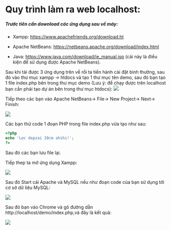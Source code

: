# Quy trình làm ra web localhost:

##### Trước tiên cần download các ứng dụng sau về máy:

- Xampp: https://www.apachefriends.org/download.ht

- Apache NetBeans: https://netbeans.apache.org/download/index.html

- Java: https://www.java.com/download/ie_manual.jsp (cái này là điều kiện để sử dụng được Apache NetBeans).



Sau khi tải được 3 ứng dụng trên về rồi ta tiến hành cài đặt bình thường, sau đó vào thư mục xampp -> htdocs và tạo 1 thư mục tên demo, sau đó bạn tạo 1 file index.php bên trong thư mục demo
(Lưu ý: để chạy được trên localhost bạn cần phải tạo dự án bên trong thư mục htdocs): 
![](https://cdn.discordapp.com/attachments/1098605833371267172/1114940328777101454/image.png)


Tiếp theo các bạn vào Apache NetBeans-> File-> New Project-> Next-> Finish:

![](https://cdn.discordapp.com/attachments/1098605833371267172/1114942212363534366/image.png)

Các bạn thử code 1 đoạn PHP trong file index.php vừa tạo như sau:

```php
<?php
echo 'Lực depzai 20cm ahihi!';
?>
```
Sau đó các bạn lưu file lại.

Tiếp thep ta mở ứng dụng Xampp:

![](https://media.discordapp.net/attachments/1098605833371267172/1114944634733461625/image.png)

Sau đó Start cái Apache và MySQL nếu như đoạn code của bạn sử dụng tới cơ sở dữ liệu MySQL:

![](https://cdn.discordapp.com/attachments/1098605833371267172/1114944402062848020/image.png)

Sau đó bạn vào Chrome và gõ đường dẫn http://localhost/demo/index.php,và đây là kết quả:

![](https://cdn.discordapp.com/attachments/1098605833371267172/1114945505928155196/image.png)

